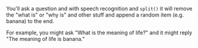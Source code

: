 You'll ask a question and with speech recognition and `split()` it will remove the "what is" or "why is" and other stuff and append a random item (e.g. banana) to the end. 

For example, you might ask "What is the meaning of life?" and it might reply "The meaning of life is banana."
